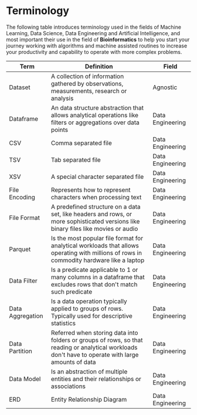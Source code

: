 # Terminology

The following table introduces terminology used in the fields of Machine Learning, Data Science, Data Engineering and Artificial Intelligence, and most important their use in the field of __Bioinformatics__ to help you start your journey working with algorithms and machine assisted routines to increase your productivity and capability to operate with more complex problems.

Term | Definition | Field
-------- | ----------- | ------
Dataset | A collection of information gathered by observations, measurements, research or analysis | Agnostic
Dataframe | An data structure abstraction that allows analytical operations like filters or aggregations over data points | Data Engineering
CSV | Comma separated file | Data Engineering
TSV | Tab separated file | Data Engineering
XSV | A special character separated file | Data Engineering
File Encoding | Represents how to represent characters when processing text | Data Engineering
File Format | A predefined structure on a data set, like headers and rows, or more sophisticated versions like binary files like movies or audio | Data Engineering
Parquet | Is the most popular file format for analytical workloads that allows operating with millions of rows in commodity hardware like a laptop | Data Engineering
Data Filter | Is a predicate applicable to 1 or many columns in a dataframe that excludes rows that don't match such predicate | Data Engineering
Data Aggregation | Is a data operation typically applied to groups of rows. Typically used for descriptive statistics | Data Engineering
Data Partition | Referred when storing data into folders or groups of rows, so that reading or analytical workloads don't have to operate with large amounts of data | Data Engineering
Data Model | Is an abstraction of multiple entities and their relationships or associations | Data Engineering
ERD | Entity Relationship Diagram | Data Engineering
